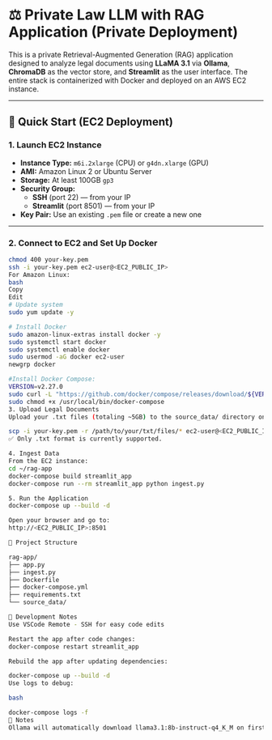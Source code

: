 # ⚖️ Private Law LLM with RAG Application (Private Deployment)

This is a private Retrieval-Augmented Generation (RAG) application designed to analyze legal documents using **LLaMA 3.1** via **Ollama**, **ChromaDB** as the vector store, and **Streamlit** as the user interface. The entire stack is containerized with Docker and deployed on an AWS EC2 instance.

---

## 🚀 Quick Start (EC2 Deployment)

### 1. Launch EC2 Instance

- **Instance Type:** `m6i.2xlarge` (CPU) or `g4dn.xlarge` (GPU)
- **AMI:** Amazon Linux 2 or Ubuntu Server
- **Storage:** At least 100GB `gp3`
- **Security Group:**
  - **SSH** (port 22) — from your IP
  - **Streamlit** (port 8501) — from your IP
- **Key Pair:** Use an existing `.pem` file or create a new one

---

### 2. Connect to EC2 and Set Up Docker

```bash
chmod 400 your-key.pem
ssh -i your-key.pem ec2-user@<EC2_PUBLIC_IP>
For Amazon Linux:
bash
Copy
Edit
# Update system
sudo yum update -y

# Install Docker
sudo amazon-linux-extras install docker -y
sudo systemctl start docker
sudo systemctl enable docker
sudo usermod -aG docker ec2-user
newgrp docker

#Install Docker Compose:
VERSION=v2.27.0
sudo curl -L "https://github.com/docker/compose/releases/download/${VERSION}/docker-compose-$(uname -s)-$(uname -m)" -o /usr/local/bin/docker-compose
sudo chmod +x /usr/local/bin/docker-compose
3. Upload Legal Documents
Upload your .txt files (totaling ~5GB) to the source_data/ directory on the EC2 instance:

scp -i your-key.pem -r /path/to/your/txt/files/* ec2-user@<EC2_PUBLIC_IP>:~/rag-app/source_data/
✅ Only .txt format is currently supported.

4. Ingest Data
From the EC2 instance:
cd ~/rag-app
docker-compose build streamlit_app
docker-compose run --rm streamlit_app python ingest.py

5. Run the Application
docker-compose up --build -d

Open your browser and go to:
http://<EC2_PUBLIC_IP>:8501

📁 Project Structure

rag-app/
├── app.py
├── ingest.py
├── Dockerfile
├── docker-compose.yml
├── requirements.txt
└── source_data/

🔁 Development Notes
Use VSCode Remote - SSH for easy code edits

Restart the app after code changes:
docker-compose restart streamlit_app

Rebuild the app after updating dependencies:

docker-compose up --build -d
Use logs to debug:

bash

docker-compose logs -f
📌 Notes
Ollama will automatically download llama3.1:8b-instruct-q4_K_M on first run


